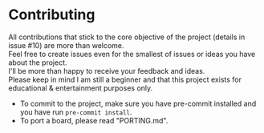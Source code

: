 # Contributing

All contributions that stick to the core objective of the project (details in issue #10) are more than welcome.<br />
Feel free to create issues even for the smallest of issues or ideas you have about the project.<br />
I'll be more than happy to receive your feedback and ideas.<br />
Please keep in mind I am still a beginner and that this project exists for educational & entertainment purposes only.<br />
 - To commit to the project, make sure you have pre-commit installed and you have run `pre-commit install`.<br />
 - To port a board, please read "PORTING.md".<br />
